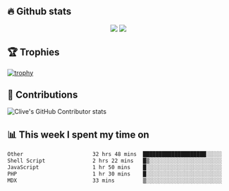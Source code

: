 ## &#128293; Github stats

<!-- GitHub Readme Streak Stats - https://github.com/DenverCoder1/github-readme-streak-stats -->
<p align="center">

<picture>
  <source 
    srcset="https://github-readme-stats.vercel.app/api?username=clivewalkden&count_private=true&show_icons=true&theme=darcula"
    media="(prefers-color-scheme: dark)"
  />
  <source
    srcset="https://github-readme-stats.vercel.app/api?username=clivewalkden&count_private=true&show_icons=true&theme=calm"
    media="(prefers-color-scheme: light), (prefers-color-scheme: no-preference)"
  />
  <img src="https://github-readme-stats.vercel.app/api?username=clivewalkden&count_private=true&show_icons=true&theme=darcula" />
</picture>

<a href="https://git.io/streak-stats" target="_blank">
  <img src="http://github-readme-streak-stats.herokuapp.com?user=clivewalkden&theme=darcula&date_format=j%20M%5B%20Y%5D" />
</a>

</p>

## &#127942; Trophies
[![trophy](https://github-profile-trophy.vercel.app/?username=clivewalkden&theme=onedark)](https://github.com/clivewalkden/github-profile-trophy)

## &#129309; Contributions
![Clive's GitHub Contributor stats](https://github-contributor-stats.vercel.app/api?username=clivewalkden)

## &#128202; This week I spent my time on
<!--START_SECTION:waka-->

```txt
Other                      32 hrs 48 mins  ████████████████████░░░░░   79.63 %
Shell Script               2 hrs 22 mins   █▒░░░░░░░░░░░░░░░░░░░░░░░   05.78 %
JavaScript                 1 hr 50 mins    █░░░░░░░░░░░░░░░░░░░░░░░░   04.49 %
PHP                        1 hr 30 mins    █░░░░░░░░░░░░░░░░░░░░░░░░   03.67 %
MDX                        33 mins         ▒░░░░░░░░░░░░░░░░░░░░░░░░   01.36 %
```

<!--END_SECTION:waka-->
